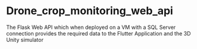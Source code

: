 # Drone_crop_monitoring_web_api
The Flask Web API which when deployed on a VM with a SQL Server connection provides the required data to the Flutter Application and the 3D Unity simulator
